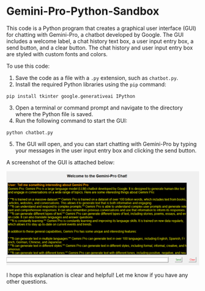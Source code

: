 # Gemini-Pro-Python-Sandbox
This code is a Python program that creates a graphical user interface (GUI) for chatting with Gemini-Pro, a chatbot developed by Google. The GUI includes a welcome label, a chat history text box, a user input entry box, a send button, and a clear button. The chat history and user input entry box are styled with custom fonts and colors.

To use this code:

1. Save the code as a file with a `.py` extension, such as `chatbot.py`.
2. Install the required Python libraries using the `pip` command:
```
pip install tkinter google.generativeai IPython
```
3. Open a terminal or command prompt and navigate to the directory where the Python file is saved.
4. Run the following command to start the GUI:
```
python chatbot.py
```
5. The GUI will open, and you can start chatting with Gemini-Pro by typing your messages in the user input entry box and clicking the send button.

A screenshot of the GUI is attached below:

![My image](https://github.com/raybeecham/Gemini-Pro-Python-Lab/blob/main/GeminiPro.png)

I hope this explanation is clear and helpful! Let me know if you have any other questions.
